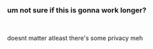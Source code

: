 <h3>um not sure if this is gonna work longer?</h3>
<br> 
<p> doesnt matter atleast there's some privacy meh</p>
